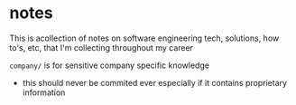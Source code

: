 # notes

This is acollection of notes on software engineering tech, solutions, how to's, etc, that I'm collecting throughout my career

`company/` is for sensitive company specific knowledge
- this should never be commited ever especially if it contains proprietary information
